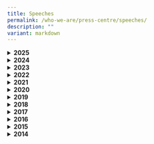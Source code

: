 ```yaml
---
title: Speeches
permalink: /who-we-are/press-centre/speeches/
description: ""
variant: markdown
---
```

<div data-type="detailGroup" class="isomer-accordion isomer-accordion-white">
<details class="isomer-details">
<summary><strong>2025</strong>
</summary>
<div data-type="detailsContent" class="isomer-details-content">
<p>Speech by Deputy Prime Minister and Minister for Trade and Industry Gan
Kim Yong at the Launch of CDC Vouchers Scheme 2025 (January) <a href="https://www.pmo.gov.sg/Newsroom/DPM-Gan-Kim-Yong-at-the-Launch-of-CDC-Vouchers-Scheme-2025-January" rel="noopener nofollow" target="_blank">(Read here)</a>
</p>
<p>Speech by Mayor Low Yen Ling, Chairman of Mayors Committee and Mayor of
South West District at the Launch of CDC Vouchers Scheme 2025 (January)  <a href="/files/Speech_for_Launch_of_CDC_Vouchers_Scheme_2025_3_Jan_25.pdf" rel="noopener nofollow" target="_blank">(Read here)</a>
</p></div>
</details>
<details class="isomer-details">
<summary><strong>2024</strong>
</summary>
<div data-type="detailsContent" class="isomer-details-content">
<p>Speech by Minister Edwin Tong, Minister for Culture, Community and Youth
&amp; Second Minister for Law at the Launch of LAW@CDC 2024 <a href="/files/FINAL_Delivered_Speech_for_GOH_Min_Edwin_Tong__LAW_CDC__on_21_Sep_Launch_of_LAW_CDC_2024.pdf" rel="noopener nofollow" target="_blank">(Read here)</a>
</p>
<p>Speech by Mayor Low Yen Ling, Chairman of Mayors Committee and Mayor of
South West District at the Launch of LAW@CDC 2024 <a href="/files/FINAL_Delivered_Speech_for_Chairman_Mayor_Low_Yen_Ling__LAW_CDC__on_21_Sep_Launch_of_LAW_CDC_2024.pdf" rel="noopener nofollow" target="_blank">(Read here)</a>
</p>
<p>Speech by Mr Tanguy Lim, CEO of Pro Bono SG at the Launch of LAW@CDC 2024
<a href="/files/FINAL__LAW_CDC_2024_PBSG_CEO_Welcome_Address_Speech.pdf" rel="noopener nofollow" target="_blank">(Read here)</a>
</p>
<p>Speech by Minister for Education Mr Chan Chun Sing at the Launch of SkillsFuture@CDC
2024 <a href="/files/Checked_against_delivery__Speech_for_Min_at_the_SkillsFuture_CDC_launch_27_Jul_2024.pdf" rel="noopener noreferrer nofollow" target="_blank">(Read here)</a>
</p>
<p>Speech by Mayor Denise Phua, Mayor of Central Singapore District at the
Launch of SkillsFuture@CDC 2024 <a href="/files/SF_CDC_Launch___Speech_by_Mayor_Denise.pdf" rel="noopener noreferrer nofollow" target="_blank">(Read here)</a>
</p>
<p>Speech by Minister Edwin Tong, Minister for Culture, Community and Youth
&amp; Second Minister for Law at the Launch of ArtsEverywhere@CDC <a href="https://www.mccy.gov.sg/about-us/news-and-resources/speeches/2024/Jul/Our-SG-Arts-Plan-2-0-Bringing-Arts-Everywhere-for-Everyone" rel="noopener noreferrer nofollow" target="_blank">(Read Here)</a>
</p>
<p>Speech by Mayor Fahmi Aliman, Mayor of South East District at the Launch
of ArtsEverywhere@CDC <a href="/files/Checked_Mayor_Low_Speech_for_Launch_of_CDC_Vouchers_Scheme__June____25_Jun_24.pdf" rel="noopener noreferrer nofollow" target="_blank">(Read here)</a>
</p>
<p>Speech by Deputy Prime Minister and Minister for Trade and Industry Gan
Kim Yong at the Launch of CDC Vouchers Scheme 2024 (June) <a href="https://www.pmo.gov.sg/Newsroom/DPM-Gan-Kim-Yong-at-the-Launch-of-CDC-Vouchers-Scheme-2024" rel="noopener noreferrer nofollow" target="_blank">(Read here)</a>
</p>
<p>Speech by Mayor Low Yen Ling, Chairman of Mayors Committee and Mayor of
South West District at the Launch of CDC Vouchers Scheme 2024 (June)
<a href="/files/Checked_Mayor_Low_Speech_for_Launch_of_CDC_Vouchers_Scheme__June____25_Jun_24.pdf" rel="noopener noreferrer nofollow" target="_blank">(Read here)</a>
</p>
<p>Speech by Deputy Prime Minister and Minister for Finance Lawrence Wong
at the Launch of CDC Vouchers Scheme 2024<a href="https://www.pmo.gov.sg/Newsroom/DPM-Lawrence-Wong-at-the-Launch-of-the-CDC-Vouchers-Scheme-2024" rel="noopener noreferrer nofollow" target="_blank">(Read here)</a>
</p>
<p>Speech by Mayor Low Yen Ling, Chairman of Mayors Committee and Mayor of
South West District at the Launch of CDC Vouchers Scheme 2024 <a href="/files/CDC_Vouchers_Scheme_2024_Launch___Mayor_Low_Speech.pdf" rel="noopener noreferrer nofollow" target="_blank">(Read here)</a>
</p>
</div>
</details>
<details class="isomer-details">
<summary><strong>2023</strong>
</summary>
<div data-type="detailsContent" class="isomer-details-content">
<p>Speech by Mayor Low Yen Ling, Chairman of Mayors Committee and Mayor of
South West District at the CDC Vouchers Donation Scheme Networking Luncheon
with Charity Organisations <a href="/files/Final_Speech_Delieverd_by_Mayor_Low_Yen_Ling___CDCV_Donation_and_Luncheon_with_Charities_27_Nov_23.pdf" rel="noopener noreferrer nofollow" target="_blank">(Read here)</a>
</p>
<p>Speech by Minister Edwin Tong Minister for Culture, Community and Youth
&amp; Second Minister for Law at the CDC Vouchers Donation Scheme Networking
Luncheon with Charity Organisations <a href="/files/Final_Delivered_Speech_by_Min_Edwin_for_CDCV_Donation_and_Charities_Networking_Luncheon.pdf" rel="noopener noreferrer nofollow" target="_blank">(Read here)</a>)</p>
<p>Speech by Minister Edwin Tong Minister for Culture, Community and Youth
&amp; Second Minister for Law at the Launch of Law Awareness Weeks @ CDC
2023 <a href="/files/FINAL_Speech_for_Min_Edwin_for_LAWCDC_2023.pdf" rel="noopener noreferrer nofollow" target="_blank">(Read here)</a>
</p>
<p>Speech by Mr Fahmi Aliman, Mayor of South East District at the Launch
of Law Awareness Weeks @ CDC 2023 <a href="/files/delivered%20speech%20for%20mayor%20fahmi%202023%20checked.pdf" rel="noopener noreferrer nofollow" target="_blank">(Read here)</a>
</p>
<p>Speech by Mr Gregory Vijayendran, SC, Chairman of Pro Bono SG at the Launch
of Law Awareness Weeks @ CDC 2023 <a href="/files/delivered%20speech%20for%20mayor%20fahmi%202023%20checked.pdf" rel="noopener noreferrer nofollow" target="_blank">(Read here)</a>
</p>
<p>Speech by Deputy Prime Minister and Minister for Finance Lawrence Wong
at the Launch of CDC Vouchers Scheme 2023<a href="https://www.pmo.gov.sg/Newsroom/DPM-Lawrence-Wong-at-the-Launch-of-CDC-Vouchers-Scheme-Jan-2023" rel="noopener noreferrer nofollow" target="_blank">(Read here)</a>
</p>
<p>Speech by Mayor Low Yen Ling, Chairman of Mayors Committee and Mayor of
South West District at the Launch of CDC Vouchers Scheme 2023 <a href="/files/Speech%20by%20Mayor%20Low%20Yen%20Ling%20at%20the%20Launch%20of%20CDC%20Vouchers%20Scheme%202023_3%20Jan%20(002).pdf" rel="noopener noreferrer nofollow" target="_blank">(Read here)</a>
</p>
</div>
</details>
<details class="isomer-details">
<summary><strong>2022</strong>
</summary>
<div data-type="detailsContent" class="isomer-details-content">
<p>Speech by Mayor Alex Yam, Mayor of North West District at the Launch of
Law Awareness Weeks@CDC 2022 <a href="/files/Delivered%20LAW@CDC%202022%20Speech%20by%20Mayor%20Alex.pdf" rel="noopener noreferrer nofollow" target="_blank">Read here</a>
</p>
<p>Speech by Minister for Finance Lawrence Wong at the Launch of CDC Vouchers
Scheme 2022<a href="https://www.mof.gov.sg/news-publications/speeches/speech-by-mr-lawrence-wong-minister-for-finance-at-the-launch-of-the-cdc-vouchers-scheme-2022-on-wednesday-11-may-2022-at-tampines-west-community-club" rel="noopener noreferrer nofollow" target="_blank">(Read here)</a>
</p>
<p>Speech by Mayor Low Yen Ling, Chairman of Mayors Committee and Mayor of
South West District, at the Launch of CDC Vouchers Scheme 2022 <a href="/files/delivered-speech-by-chairman-mayor-low-yen-ling-at-launch-of-cdc-vouchers-scheme-2022%20(1).pdf" rel="noopener noreferrer nofollow" target="_blank">(Read here)</a>
</p>
</div>
</details>
<details class="isomer-details">
<summary><strong>2021</strong>
</summary>
<div data-type="detailsContent" class="isomer-details-content">
<p>Speech by Mr Gregory Vijayendran, SC, Chairman of Law Society Pro Bono
Services at the Virtual Launch of Law Awareness Weeks @CDC 2021 <a href="/files/delivered-speech-by-lspbs-chairman---law-awareness-weeks-@cdc-2021.pdf" rel="noopener noreferrer nofollow" target="_blank">(Read here)</a>
</p>
<p>Speech by Mr Desmond Choo, Mayor of North East District at the Virtual
Launch of Law Awareness Weeks @CDC 2021<a href="/files/delivered-speech-by-mayor-desmond-choo---law-awareness-weeks-@cdc-2021.pdf" rel="noopener noreferrer nofollow" target="_blank">(Read here)</a>
</p>
<p>Speech by Mr Edwin Tong Minister for Culture, Community and Youth &amp;
Second Minister for Law at the Virtual Launch of LAW@CDC 2021 <a href="/files/transcript---speech-by-2m-edwin-tong-at-launch-of-law@cdc-2021-(25-sep).pdf" rel="noopener noreferrer nofollow" target="_blank">(Read here)</a>
</p>
<p>Speech by Mr Edwin Tong, Minister for Culture, Community and Youth &amp;
Second Minister for Law at the WeCare Arts Exhibition and launch of WeCare
Arts Experiences <a href="/files/speech-by-goh---wcaf-exhibition-2021---23mar21.pdf" rel="noopener noreferrer nofollow" target="_blank">(Read here)</a>
</p>
<p>Speech by Mayor Low Yen Ling, Chairman of Mayors Committee and Mayor of
South West District at the WeCare Arts Exhibition and launch of WeCare
Arts Experiences <a href="/files/speech-by-mayor-low---wcaf-exhibition-2021---23mar21.pdf" rel="noopener noreferrer nofollow" target="_blank">(Read here)</a>
</p>
<p>Speech by Mr Chan Chun Sing, Minister for Trade and Industry and Deputy
Chairman of the People's Association at the North West CDC Volunteers'
Appreciation 2021 <a href="/files/speech-by-min-chan-chun-sing.pdf" rel="noopener noreferrer nofollow" target="_blank">(Read here)</a>
</p>
<p>Speech by Deputy Prime Minister , Coordinating Minister for Economic Policies
and Minister for Finance Heng Swee Keat at the launch of CDC Vouchers Scheme
Tranche 2 <a href="/files/delivered-dpm-speech-for-launch-of-cdc-voucher-scheme-tranche-2.pdf" rel="noopener noreferrer nofollow" target="_blank">(Read here)</a>
</p>
<p>Speech by Mayor Low Yen Ling, Chairman of Mayors Committee and Mayor of
South West District at the&nbsp; launch of CDC Vouchers Scheme Tranche
2 <a href="/files/delivered-speech-by-chairman-at-launch-of-cdc-voucher-scheme-tranche-2.pdf" rel="noopener noreferrer nofollow" target="_blank">(Read here)</a>
</p>
</div>
</details>
<details class="isomer-details">
<summary><strong>2020</strong>
</summary>
<div data-type="detailsContent" class="isomer-details-content">
<p>Speech by Mr Masagos Zulkifli, Minister for Social and Family Development
at the launch of Kong Meng San (KMS) - CDC Covid-19 Relief Fund <a href="/files/speech-by-minister-masagos---kms-launch-19-dec2020.pdf" rel="noopener noreferrer nofollow" target="_blank">(Read here)</a>
</p>
<p>Speech by Mayor Low Yen Ling, Chairman of Mayors Committee and Mayor of
South West District at the launch of Kong Meng San (KMS) - CDC COVID-19
Relief Fund <a href="/files/speech-by-chairman-yen-ling---kms-on-19-dec20.pdf" rel="noopener noreferrer nofollow" target="_blank">(Read here)</a>
</p>
<p>Remarks by Deputy Prime Minister , Coordinating Minister for Economic
Policies and Minister for Finance Heng Swee Keat at the Launch of the Ngee
Ann Kongsi (NAK) – CDC COVID-19 Relief Fund <a href="/files/delivered-remarks-by-dpm-for-nak-cdc-covid19-relief-fund-final.pdf" rel="noopener noreferrer nofollow" target="_blank">(Read here)</a>
</p>
<p>Speech by Mr Edwin Tong, Minister for Culture, Community and Youth &amp;
Second Minister for Law at the Launch of Law Awareness Weeks @ CDC 2020
<a href="/files/2m%20speech%20-%20laws%202020%20.pdf" rel="noopener noreferrer nofollow" target="_blank">(Read here)</a>
</p>
<p>Opening Address by Mr Lawrence Wong, Minister for Education, at Virtual
Skillsfuture Advice Memorandum of Understanding Signing Ceremony &amp;
SkillsFuture@CDC Dialogue Session, 25 September 2020 <a href="/files/sfa@cdc---minlw-speech.pdf" rel="noopener noreferrer nofollow" target="_blank">(Read here)</a>
</p>
<p>Speech by Prime Minister Lee Hsien Loong at the Swearing-in Ceremony of
Mayors on Wednesday, 23 September 2020, at the People’s Association Auditorium
<a href="https://www.pmo.gov.sg/Newsroom/PM-Lee-Hsien-Loong-Swearing-In-Ceremony-Mayors-Sept-2020" rel="noopener noreferrer nofollow" target="_blank">(Read here)</a>
</p>
</div>
</details>
<details class="isomer-details">
<summary><strong>2019</strong>
</summary>
<div data-type="detailsContent" class="isomer-details-content">
<p>Speech by Ms Low Yen Ling, Mayor of South West District at the Launch
of Law Awareness Weeks (LAW) @ CDC 2019 on Wednesday, 4 September 2019
at Keat Hong Community Club <a href="/files/speech-by-chairman-mayor-low-yen-ling-at-law-@-cdc-2019.pdf" rel="noopener noreferrer nofollow" target="_blank">(Read here)</a>
</p>
<p>Speech by Mr Edwin Tong, Senior Minister of State for Law and Health,
at the Launch of Law Awareness Weeks @ CDC 2019 on Wednesday, 4 September
2019 at Keat Hong Community Club <a href="https://www.mlaw.gov.sg/news/speeches/speech-by-sms-edwin-tong-law-awareness-weeks-launch-cdc-2019-keat-hong-community-club/" rel="noopener noreferrer nofollow" target="_blank">(Read here)</a>
</p>
<p>Speech by Mayor Low Yen Ling, Chairman of Mayors Committee and Mayor of
South West District for WeCare Arts Exhibition @ CDC 2019 on Thursday,
19 September 2019 at Wisma Geylang Serai <a href="/files/speech-by-chairman-mayor-low-yen-ling-at-wecare-af-exhibition-2019.pdf" rel="noopener noreferrer nofollow" target="_blank">(Read here)</a>
</p>
</div>
</details>
<details class="isomer-details">
<summary><strong>2018</strong>
</summary>
<div data-type="detailsContent" class="isomer-details-content">
<p>Speech by Ms Low Yen Ling, Chairman of Mayors' Committee and Mayor of
South West District at the Launch of Maybank Family Fund @ CDC 2018 on
Wednesday 21 November 2018 at Gardens by the Bay <a href="/files/ms-low-yen-ling-mayor-of-south-west-district-speech-at-maybank-.pdf" rel="noopener noreferrer nofollow" target="_blank">(Read here)</a>
</p>
<p>Speech by Mr Edwin Tong, Senior Minister of State for Law and Health,
at the Launch of Law Awareness Weeks @ CDC 2018 on Saturday 15 September
2018 at Wisma Geylang Serai <a href="/files/sms-edwin-tong-speech-at-laws-cdc-saturday-15-september-2018.pdf" rel="noopener noreferrer nofollow" target="_blank">(Read here)</a>
</p>
<p>Speech by Dr Maliki Osman, Mayor of South East District, at the Launch
of Law Awareness Weeks @ CDC 2018 on Saturday 15 September 2018 at Wisma
Geylang Serai <a href="/files/dr-maliki-osman-mayor-of-south-east-district-welcome-address-at-law.pdf" rel="noopener noreferrer nofollow" target="_blank">(Read here)</a>
</p>
<p>Speech by Mr Gregory Vijayendran, Chairman of Law Society Pro Bono Services,
at the Launch of Law Awareness Weeks @ CDC on Saturday 15 September 2018
at Wisma Geylang Serai <a href="/files/mr-gregory-vijayendran-chairman-of-law-society-pro-bono-services-speech-at-laws.pdf" rel="noopener noreferrer nofollow" target="_blank">(Read here)</a>
</p>
</div>
</details>
<details class="isomer-details">
<summary><strong>2017</strong>
</summary>
<div data-type="detailsContent" class="isomer-details-content">
<p>Speech by Ms Indranee Rajah, Senior Minister of State for Law and Finance,
at the Launch of Law Awareness Weeks @ CDC 2017 and MOU Signing Ceremony
on Thursday 28 September 2017 at Singapore Management University School
of Law Function Hall <a href="/files/sms-indranee-rajah-speech-at-laws-cdc-thursday-28-september-2017.pdf" rel="noopener noreferrer nofollow" target="_blank">(Read here)</a>
</p>
<p>Speech by Dr Teo Ho Pin, Mayor of North West District, at the Launch of
Law Awareness Weeks @ CDC 2017 and MOU Signing Ceremony on Thursday 28
September 2017 at Singapore Management University School of Law Function
Hall <a href="/files/dr-teo-ho-pin-mayor-of-north-west-district-speech-at-laws-cdc-thursday-28-september-2017.pdf" rel="noopener noreferrer nofollow" target="_blank">(Read here)</a>
</p>
<p>Speech by Ms Low Yen Ling, Chairman of Mayors' Committee and Mayor of
South West District at Launch of WeCare Arts Exhibition and MOU Signing
for WeCare Arts Fund on Monday 4 September 2017 at Our Tampines Hub <a href="/files/ms-low-yen-ling-mayor-of-south-west-district-speech-at-launch-of-wecare-arts-e.pdf" rel="noopener noreferrer nofollow" target="_blank">(Read here)</a>
</p>
<p>Speech by Prime Minister Lee Hsien Loong, at the Swearing-In Ceremony
of Mayors on Wednesday 24 May 2017 at the People's Association Auditorium
<a href="/files/pm-lee-hsien-loong-speech-at-mayors-swearing-in-ceremony-wednesday-24-may-2017.pdf" rel="noopener noreferrer nofollow" target="_blank">(Read here)</a>
</p>
<p>Speech by Mr Teo Ser Luck, Chairman of Mayors' Committee and Mayor of
North East District, at Launch of NTUC FairPrice Foundation - CDC Milk
Fund on Saturday 11 February 2017 at NTUC FairPrice Xtra @ NEX <a href="/files/mr-teo-ser-luck-mayor-of-north-east-district-speech-at-ntuc-fairprice-foundation-.pdf" rel="noopener noreferrer nofollow" target="_blank">(Read here)</a>
</p>
</div>
</details>
<details class="isomer-details">
<summary><strong>2016</strong>
</summary>
<div data-type="detailsContent" class="isomer-details-content">
<p>Speech by Ms Low Yen Ling, Mayor of South West District, at Signing of
MOU Ceremony between the CDCs and CASE on Friday 23 September 2016 at Jurong
Spring Community Club <a href="/files/ms-low-yen-ling-mayor-of-south-west-district-speech-at-mou-signing-with-case.pdf" rel="noopener noreferrer nofollow" target="_blank">(Read here)</a>
</p>
<p>Speech by Mr Lim Biow Chuan, President of CASE, at Signing of MOU Ceremony
between the CDCs and CASE on Friday 23 September 2016 at Jurong Spring
Community Club <a href="/files/mr-lim-biow-chuan-president-of-case-speech-at-mou-signing-with-case-friday-23-september-2016.pdf" rel="noopener noreferrer nofollow" target="_blank">(Read here)</a>
</p>
<p>Speech by Mr Teo Chee Hean, Deputy Prime Minister and Coordinating Minister
for National Security, at Launch of Law Awareness Week @ CDC 2016 on Saturday
3 September at Waterway Point <a href="/files/dpm_teo_chee_hean_speech_at_law_cdc_saturday_3_september_2016.pdf" rel="noopener noreferrer nofollow" target="_blank">(Read here)</a>
</p>
<p>Speech by Mr Teo Ser Luck, Chairman of Mayors' Committee and Mayor of
North East District, at Launch of Law Awareness Week @CDC 2016 on Saturday
3 September 2016 at Waterway Point <a href="/files/mr-teo-ser-luck-mayor-of-north-east-district-speech-at-law-cdc-saturday-3-september-2016.pdf" rel="noopener noreferrer nofollow" target="_blank">(Read here)</a>
</p>
<p>Speech by Mr Thio Sheng Yi, President of Law Society, at Launch of Law
Awareness Week @CDC 2016 on Saturday 3 September 2016 at Waterway Point
<a href="/files/mr-thio-sheng-yi-president-of-law-society-singapore-speech-at-law-cdc-saturday-3-september-2016.pdf" rel="noopener noreferrer nofollow" target="_blank">(Read here)</a>
</p>
<p>Speech by Mayor Low Yen Ling at SME Conference on Friday 1 April 2016
at Grand Copthorne Waterfront Hotel <a href="/files/ms-low-yen-ling-mayor-of-south-west-district-speech-at-sme-conference-friday-1-april-2016.pdf" rel="noopener noreferrer nofollow" target="_blank">(Read here)</a>
</p>
</div>
</details>
<details class="isomer-details">
<summary><strong>2015</strong>
</summary>
<div data-type="detailsContent" class="isomer-details-content">
<p>Speech by Emeritus Senior Minister Goh Chok Tong at the Community Development
Council's Symposium on Tuesday 27 October 2015 at Ci Yuan CC <a href="/files/esm-goh-chok-tong-speech-at-cdc-symposium-launch-of-cdc-sg50-book-tuesday-27-october-2015.pdf" rel="noopener noreferrer nofollow" target="_blank">(Read here)</a>
</p>
<p>Speech by Ms Indranee Rajah, Senior Minister of State for Law and Education,
at the Launch of Law Awareness Week @CDC on Wednesday 22 July 2015 at Queenstown
Community Centre <a href="/files/sms-indranee-rajah-speech-at-law-@-cdc-wednesday-22-july-2015.pdf" rel="noopener noreferrer nofollow" target="_blank">(Read here)</a>
</p>
<p>Speech by Dr Teo Ho Pin, Mayor of North West District, at the WeCare Arts
Fund Tea Session on Thursday 21 May 2015 at Bishan Community Club <a href="/files/dr-teo-ho-pin-mayor-of-north-west-district-speech-at-wecare-arts-fund-tea-.pdf" rel="noopener noreferrer nofollow" target="_blank">(Read here)</a>
</p>
</div>
</details>
<details class="isomer-details">
<summary><strong>2014</strong>
</summary>
<div data-type="detailsContent" class="isomer-details-content">
<p>Speech by Mr K Shanmugam, Minister for Foreign Affairs and Minister for
Law, at Signing of Memorandum of Understanding - Community Development
Councils and Law Society 2014 on Friday 12 September 2014 at Treetops
<a href="/files/law-minister-mr-k-shanmugan-speech-at-mou-signing-with-law-society-friday-12-september-2014.pdf" rel="noopener noreferrer nofollow" target="_blank">(Read here)</a>
</p>
<p>Speech by Dr Teo Ho Pin, Mayor of North West District, at Signing of Memorandum
of Understanding - Community Development Councils and Law Society 2014
on Friday 12 September 2014 at Treetops <a href="/files/dr-teo-ho-pin-mayor-of-north-west-district-speech-at-mou-signing-with-law-society-.pdf" rel="noopener noreferrer nofollow" target="_blank">(Read here)</a>
</p>
<p>Speech by Prime Minister Lee Hsien Loong, at Mayors’ Swearing-In Ceremony
on Friday 20 June 2014 at People’s Association Auditorium <a href="/files/pm-lee-hsien-loong-speech-at-mayors-swearing-in-ceremony-friday-20-june-2014.pdf" rel="noopener noreferrer nofollow" target="_blank">(Read here)</a>
</p>
</div>
</details>
</div>
<h3></h3>
<p></p>